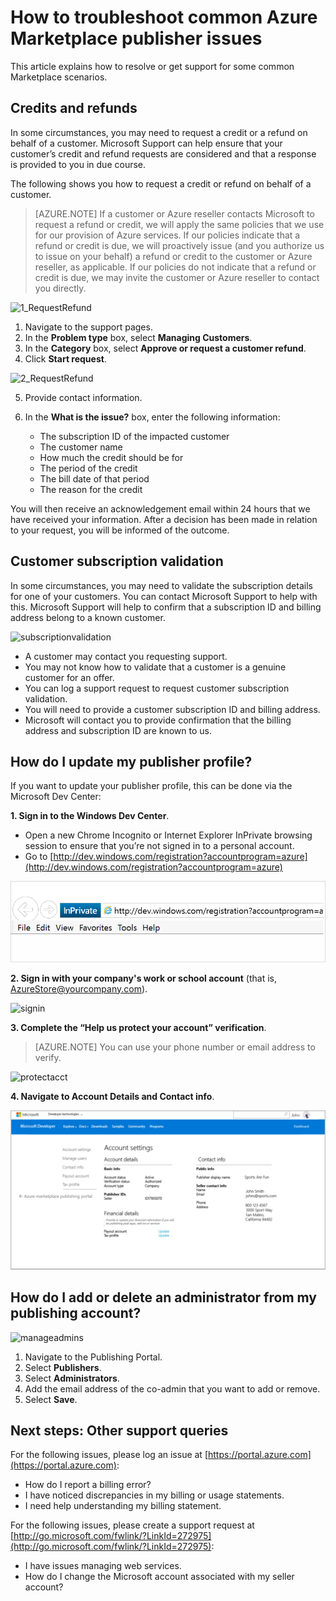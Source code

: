 <properties
   pageTitle="How to troubleshoot common publisher support issues | Microsoft Azure"
   description="Understand how to troubleshoot common publisher support issues and how to get support"
   services="marketplace-publishing"
   documentationCenter="na"
   authors="v-jeana"
   manager="lakoch"
   editor=""/>

   <tags
      ms.service="marketplace"
      ms.devlang="na"
      ms.topic="article"
      ms.tgt_pltfrm="na"
      ms.workload="na"
      ms.date="03/21/2015"
      ms.author="v-jeana; hascipio; v-dabosl"/>

# How to troubleshoot common Azure Marketplace publisher issues
This article explains how to resolve or get support for some common Marketplace scenarios.

## Credits and refunds

In some circumstances, you may need to request a credit or a refund on behalf of a customer.  Microsoft Support can help ensure that your customer’s credit and refund requests are considered and that a response is provided to you in due course.

The following shows you how to request a credit or refund on behalf of a customer.

> [AZURE.NOTE] If a customer or Azure reseller contacts Microsoft to request a refund or credit, we will apply the same policies that we use for our provision of Azure services. If our policies indicate that a refund or credit is due, we will proactively issue (and you authorize us to issue on your behalf) a refund or credit to the customer or Azure reseller, as applicable. If our policies do not indicate that a refund or credit is due, we may invite the customer or Azure reseller to contact you directly.

  ![1_RequestRefund][1]

  1. Navigate to the support pages.
  2. In the **Problem type** box, select **Managing Customers**.
  3. In the **Category** box, select **Approve or request a customer refund**.
  4. Click **Start request**.

  ![2_RequestRefund][2]

5. Provide contact information.
6. In the **What is the issue?** box, enter the following information:

    - The subscription ID of the impacted customer
    - The customer name
    - How much the credit should be for
    - The period of the credit
    - The bill date of that period
    - The reason for the credit

You will then receive an acknowledgement email within 24 hours that we have received your information. After a decision has been made in relation to your request, you will be informed of the outcome.

## Customer subscription validation

In some circumstances, you may need to validate the subscription details for one of your customers. You can contact Microsoft Support to help with this. Microsoft Support will help to confirm that a subscription ID and billing address belong to a known customer.

  ![subscriptionvalidation][3]

- A customer may contact you requesting support.
- You may not know how to validate that a customer is a genuine customer for an offer.
- You can log a support request to request customer subscription validation.
- You will need to provide a customer subscription ID and billing address.
- Microsoft will contact you to provide confirmation that the billing address and subscription ID are known to us.


## How do I update my publisher profile?

If you want to update your publisher profile, this can be done via the Microsoft Dev Center:

**1. Sign in to the Windows Dev Center**.

- Open a new Chrome Incognito or Internet Explorer InPrivate browsing session to ensure that you’re not signed in to a personal account.
- Go to [http://dev.windows.com/registration?accountprogram=azure](http://dev.windows.com/registration?accountprogram=azure)

![inprivate][4]

**2. Sign in with your company's work or school account** (that is, AzureStore@yourcompany.com).

![signin][5]

**3. Complete the “Help us protect your account” verification**.

> [AZURE.NOTE] You can use your phone number or email address to verify.

![protectacct][6]

**4. Navigate to Account Details and Contact info**.

![acctdetails][7]

## How do I add or delete an administrator from my publishing account?

![manageadmins][8]

1. Navigate to the Publishing Portal.
2. Select **Publishers**.
3. Select **Administrators**.
4. Add the email address of the co-admin that you want to add or remove.
5. Select **Save**.

## Next steps:  Other support queries

For the following issues, please log an issue at [https://portal.azure.com](https://portal.azure.com):

- How do I report a billing error?
- I have noticed discrepancies in my billing or usage statements.
- I need help understanding my billing statement.


For the following issues, please create a support request at [http://go.microsoft.com/fwlink/?LinkId=272975](http://go.microsoft.com/fwlink/?LinkId=272975):

- I have issues managing web services.
- How do I change the Microsoft account associated with my seller account?


[1]: ./media/marketplace-publishing-support-common-issues/requestrefund1.png
[2]: ./media/marketplace-publishing-support-common-issues/requestrefund2.png
[3]: ./media/marketplace-publishing-support-common-issues/subscriptionvalidation.png
[4]: ./media/marketplace-publishing-support-common-issues/inprivate.png
[5]: ./media/marketplace-publishing-support-common-issues/signin.png
[6]: ./media/marketplace-publishing-support-common-issues/protectacct.png
[7]: ./media/marketplace-publishing-support-common-issues/acctdetails.png
[8]: ./media/marketplace-publishing-support-common-issues/manageadmins.png
